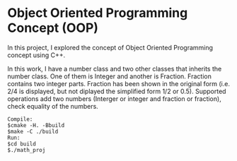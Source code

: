# Object Oriented Programming Concept (OOP)

In this project, I explored the concept of Object Oriented Programming concept using C++.


In this work, I have a number class and two other classes that inherits the number class. One of them is Integer and another is Fraction. 
Fraction contains two integer parts. Fraction has been shown in the original form (i.e. 2/4 is displayed, but not diplayed the simplified form 1/2 or 0.5).
Supported operations add two numbers (Interger or integer and fraction or fraction), check equality of the numbers.



```
Compile:
$cmake -H. -Bbuild
$make -C ./build
Run:
$cd build
$./math_proj

```


